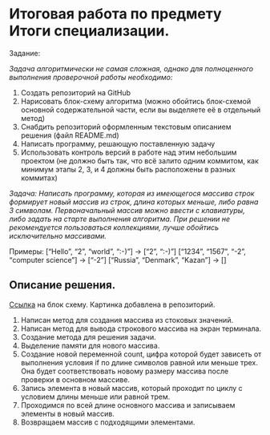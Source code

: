 # __Итоговая работа по предмету Итоги специализации.__
Задание:

*Задача алгоритмически не самая сложная, однако для полноценного выполнения проверочной работы необходимо:*

1. Создать репозиторий на GitHub
2. Нарисовать блок-схему алгоритма (можно обойтись блок-схемой основной содержательной части, если вы выделяете её в отдельный метод)
3. Снабдить репозиторий оформленным текстовым описанием решения (файл README.md)
4. Написать программу, решающую поставленную задачу
5. Использовать контроль версий в работе над этим небольшим проектом (не должно быть так, что всё залито одним коммитом, как минимум этапы 2, 3, и 4 должны быть расположены в разных коммитах)

*Задача: Написать программу, которая из имеющегося массива строк формирует новый массив из строк, длина которых меньше, либо равна 3 символам. Первоначальный массив можно ввести с клавиатуры, либо задать на старте выполнения алгоритма. При решении не рекомендуется пользоваться коллекциями, лучше обойтись исключительно массивами.*

Примеры:
[“Hello”, “2”, “world”, “:-)”] → [“2”, “:-)”]
[“1234”, “1567”, “-2”, “computer science”] → [“-2”]
[“Russia”, “Denmark”, “Kazan”] → []

## Описание решения.

[Ссылка](https://app.diagrams.net/#G1lSmT-S2MK8PRZ02UdtRPw6BOZRNPJJr2) на блок схему.
Картинка добавлена в репозиторий.

1. Написан метод для создания массива из стоковых значений.
2. Написан метод для вывода строкового массива на экран терминала.
3. Создание метода для решения задачи.
4. Выделение памяти для нового массива.
5. Создание новой переменной count, цифра которой будет зависеть от выполнения условия if по длине символов равной или меньше трех. Она будет соответствовать новому размеру массива после проверки в основном массиве.
6. Запись элемента в новый массив, который проходит по циклу с условием длины меньше или равной трем.
7. Проходимся по всей длине основного массива и записываем элементы в новый массив.
8. Возвращаем массив с подходящими элементами.


